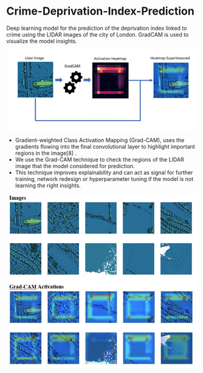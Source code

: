 # Crime-Deprivation-Index-Prediction
Deep learning model for the prediction of the deprivation index linked to crime using the LIDAR images of the city of London.  GradCAM is used to visualize the model insights.

![alt text](https://github.com/unnikrishnansivakumar/Crime-Deprivation-Index-Prediction/blob/main/images/gradcamlidar.JPG)

* Gradient-weighted Class Activation Mapping (Grad-CAM), uses the gradients flowing into the final convolutional layer to highlight important regions in the image[8] .
* We use the Grad-CAM technique to check the regions of the LIDAR image that the model considered for prediction.
* This technique improves explainability and can act as signal for further training, network redesign or hyperparameter tuning if the model is not learning the right insights.


![alt text](https://github.com/unnikrishnansivakumar/Crime-Deprivation-Index-Prediction/blob/main/images/gradcamactivations.JPG)
